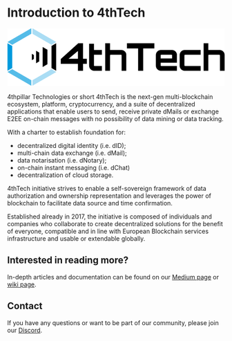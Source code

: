 # Introduction to 4thTech

![4thTech logo](https://github.com/4thtech/static-assets/raw/main/image/4thtech-logo-light-761x201.png)

4thpillar Technologies or short 4thTech is the next-gen multi-blockchain
ecosystem, platform, cryptocurrency, and a suite of decentralized applications
that enable users to send, receive private dMails or exchange E2EE on-chain messages 
with no possibility of data mining or data tracking.

With a charter to establish foundation for:

- decentralized digital identity (i.e. dID);
- multi-chain data exchange (i.e. dMail);
- data notarisation (i.e. dNotary);
- on-chain instant messaging (i.e. dChat)
- decentralization of cloud storage.

4thTech initiative strives to enable a self-sovereign framework of data
authorization and ownership representation and leverages the power of blockchain
to facilitate data source and time confirmation.

Established already in 2017, the initiative is composed of individuals and
companies who collaborate to create decentralized solutions for the benefit of
everyone, compatible and in line with European Blockchain services
infrastructure and usable or extendable globally.

## Interested in reading more?

In-depth articles and documentation can be found on
our [Medium page](https://medium.com/the4thpillar)
or [wiki page](https://wiki.4thtech.io).

## Contact

If you have any questions or want to be part of our community, please join
our [Discord](https://discord.com/invite/yMF2pdYRbg).
